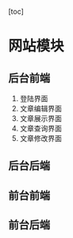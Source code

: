 [toc]

# 网站模块

## 后台前端

1. 登陆界面
2. 文章编辑界面
3. 文章展示界面
4. 文章查询界面
5. 文章修改界面

## 后台后端



## 前台前端



## 前台后端

